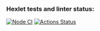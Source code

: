 ### Hexlet tests and linter status:
[![Node CI](https://github.com/xxphantom/frontend-project-lvl4/actions/workflows/nodejs.yml/badge.svg)](https://github.com/xxphantom/frontend-project-lvl4/actions/workflows/nodejs.yml) [![Actions Status](https://github.com/xxphantom/frontend-project-lvl4/workflows/hexlet-check/badge.svg)](https://github.com/xxphantom/frontend-project-lvl4/actions)
